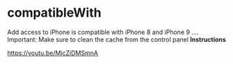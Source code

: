 # compatibleWith
Add access to iPhone is compatible with iPhone 8 and iPhone 9 ....
Important: Make sure to clean the cache from the control panel
**Instructions** 

https://youtu.be/MicZiDMSmnA
